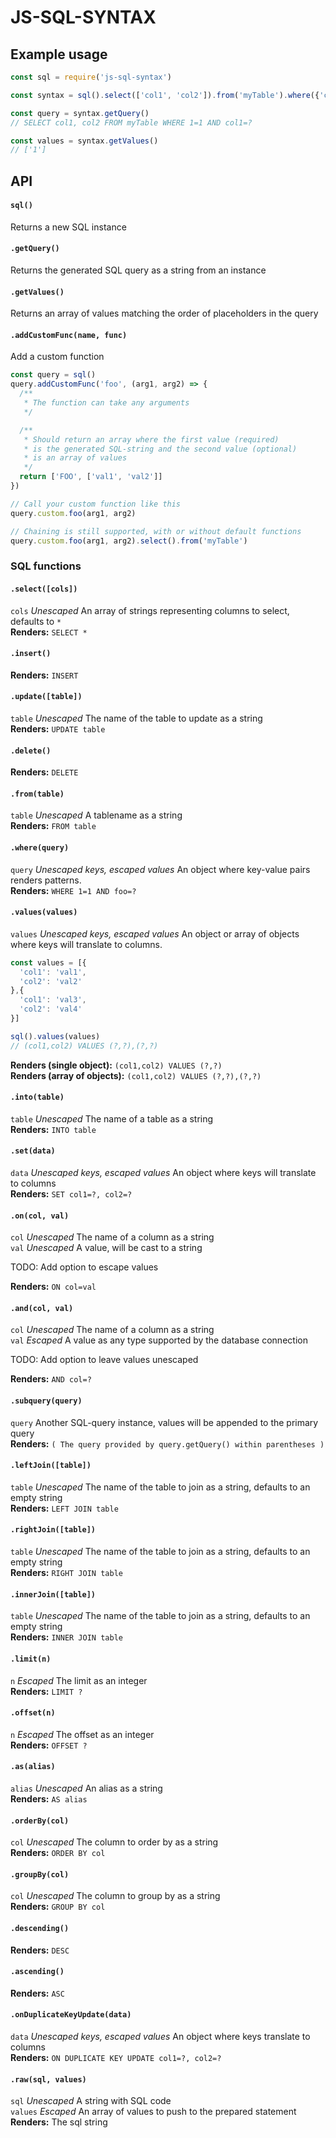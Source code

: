 # JS-SQL-SYNTAX

## Example usage
```javascript
const sql = require('js-sql-syntax')

const syntax = sql().select(['col1', 'col2']).from('myTable').where({'col1': '1'})

const query = syntax.getQuery()
// SELECT col1, col2 FROM myTable WHERE 1=1 AND col1=?

const values = syntax.getValues()
// ['1']
```

## API

#### `sql()`  
Returns a new SQL instance

#### `.getQuery()`  
Returns the generated SQL query as a string from an instance

#### `.getValues()`  
Returns an array of values matching the order of placeholders in the query

#### `.addCustomFunc(name, func)`  
Add a custom function  

```javascript
const query = sql()
query.addCustomFunc('foo', (arg1, arg2) => {
  /**
   * The function can take any arguments
   */

  /**
   * Should return an array where the first value (required)
   * is the generated SQL-string and the second value (optional)
   * is an array of values
   */
  return ['FOO', ['val1', 'val2']]
})

// Call your custom function like this
query.custom.foo(arg1, arg2)

// Chaining is still supported, with or without default functions
query.custom.foo(arg1, arg2).select().from('myTable')
```

### SQL functions

#### `.select([cols])`  
`cols` *Unescaped* An array of strings representing columns to select, defaults to `*`  
**Renders:** `SELECT *`

#### `.insert()`  
**Renders:** `INSERT`

#### `.update([table])`  
`table` *Unescaped* The name of the table to update as a string  
**Renders:** `UPDATE table`

#### `.delete()`  
**Renders:** `DELETE`

#### `.from(table)` 
`table` *Unescaped* A tablename as a string  
**Renders:** `FROM table`

#### `.where(query)`  
`query` *Unescaped keys, escaped values* An object where key-value pairs renders patterns.  
**Renders:** `WHERE 1=1 AND foo=?`

#### `.values(values)`  
`values` *Unescaped keys, escaped values* An object or array of objects where keys will translate to columns.  
```javascript
const values = [{
  'col1': 'val1',
  'col2': 'val2'
},{
  'col1': 'val3',
  'col2': 'val4'
}]

sql().values(values)
// (col1,col2) VALUES (?,?),(?,?)
```
**Renders (single object):** `(col1,col2) VALUES (?,?)`  
**Renders (array of objects):** `(col1,col2) VALUES (?,?),(?,?)`

#### `.into(table)`  
`table` *Unescaped* The name of a table as a string  
**Renders:** `INTO table`

#### `.set(data)`  
`data` *Unescaped keys, escaped values* An object where keys will translate to columns  
**Renders:** `SET col1=?, col2=?`

#### `.on(col, val)`  
`col` *Unescaped* The name of a column as a string  
`val` *Unescaped* A value, will be cast to a string  

TODO: Add option to escape values  

**Renders:** `ON col=val`

#### `.and(col, val)`  
`col` *Unescaped* The name of a column as a string  
`val` *Escaped* A value as any type supported by the database connection  

TODO: Add option to leave values unescaped  

**Renders:** `AND col=?`

#### `.subquery(query)`  
`query` Another SQL-query instance, values will be appended to the primary query  
**Renders:** `( The query provided by query.getQuery() within parentheses )`

#### `.leftJoin([table])`  
`table` *Unescaped* The name of the table to join as a string, defaults to an empty string  
**Renders:** `LEFT JOIN table`

#### `.rightJoin([table])`  
`table` *Unescaped* The name of the table to join as a string, defaults to an empty string  
**Renders:** `RIGHT JOIN table`

#### `.innerJoin([table])`  
`table` *Unescaped* The name of the table to join as a string, defaults to an empty string  
**Renders:** `INNER JOIN table`

#### `.limit(n)`  
`n` *Escaped* The limit as an integer  
**Renders:** `LIMIT ?`

#### `.offset(n)`  
`n` *Escaped* The offset as an integer  
**Renders:** `OFFSET ?`

#### `.as(alias)`  
`alias` *Unescaped* An alias as a string  
**Renders:** `AS alias`

#### `.orderBy(col)`  
`col` *Unescaped* The column to order by as a string  
**Renders:** `ORDER BY col`

#### `.groupBy(col)`  
`col` *Unescaped* The column to group by as a string  
**Renders:** `GROUP BY col`

#### `.descending()`  
**Renders:** `DESC`

#### `.ascending()`  
**Renders:** `ASC`

#### `.onDuplicateKeyUpdate(data)`  
`data` *Unescaped keys, escaped values* An object where keys translate to columns  
**Renders:** `ON DUPLICATE KEY UPDATE col1=?, col2=?`

#### `.raw(sql, values)`  
`sql` *Unescaped* A string with SQL code  
`values` *Escaped* An array of values to push to the prepared statement    
**Renders:** The sql string